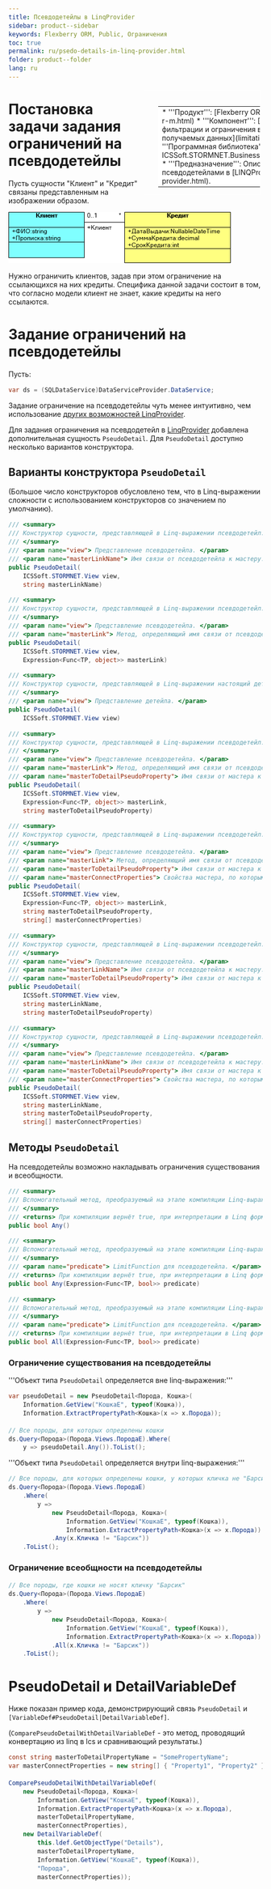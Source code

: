 ```yaml
---
title: Псевдодетейлы в LinqProvider
sidebar: product--sidebar
keywords: Flexberry ORM, Public, Ограничения
toc: true
permalink: ru/psedo-details-in-linq-provider.html
folder: product--folder
lang: ru
---
```


<div style="margin:5px; padding-left:28px; float:right; width:40%; outline:1px solid white;">
<br>
<table border="0" width="100%" bgcolor="#6495ED">
<tbody><tr><td bgcolor="#FFFFFF">
* '''Продукт''': [Flexberry ORM](flexberry-o-r-m.html)
* '''Компонент''': [Компоненты для фильтрации и ограничения выборки получаемых данных](limitation.html)
* '''Программная библиотека''': ICSSoft.STORMNET.Business.LINQProvider.dll.
* '''Предназначение''': Описание работы с псевдодетейлами в [LINQProvider](l-i-n-q-provider.html).
</td>
</tr></tbody></table></a>
</div>

# Постановка задачи задания ограничений на псевдодетейлы
Пусть сущности "Клиент" и "Кредит" связаны представленным на изображении образом.



![](/images/pages/img/page/LINQProvider/PseudoDetails.png)



Нужно ограничить клиентов, задав при этом ограничение на ссылающихся на них кредиты. Специфика данной задачи состоит в том, что согласно модели клиент не знает, какие кредиты на него ссылаются.

# Задание ограничений на псевдодетейлы
Пусть:
```cs
var ds = (SQLDataService)DataServiceProvider.DataService;
```
Задание ограничение на псевдодетейлы чуть менее интуитивно, чем использование [других возможностей LinqProvider](linq-provider-faetures.html).

Для задания ограничения на псевдодетейл в [LinqProvider](l-i-n-q-provider.html) добавлена дополнительная сущность `PseudoDetail`. Для `PseudoDetail` доступно несколько вариантов конструктора.

## Варианты конструктора `PseudoDetail`
(Большое число конструкторов обусловлено тем, что в Linq-выражении сложности с использованием конструкторов со значением по умолчанию).

```cs
/// <summary>
/// Конструктор сущности, представляющей в Linq-выражении псевдодетейл.
/// </summary>
/// <param name="view"> Представление псевдодетейла. </param>
/// <param name="masterLinkName"> Имя связи от псевдодетейла к мастеру. </param>
public PseudoDetail(
	ICSSoft.STORMNET.View view,
	string masterLinkName)
```

```cs
/// <summary>
/// Конструктор сущности, представляющей в Linq-выражении псевдодетейл.
/// </summary>
/// <param name="view"> Представление псевдодетейла. </param>
/// <param name="masterLink"> Метод, определяющий имя связи от псевдодетейла к мастеру (определение идёт через "Information.ExtractPropertyPath(masterLink)"). </param>
public PseudoDetail(
	ICSSoft.STORMNET.View view,
	Expression<Func<TP, object>> masterLink)
```

```cs
/// <summary>
/// Конструктор сущности, представляющей в Linq-выражении настоящий детейл (для псевдодетейлов данный метод будет некорректен).
/// </summary>
/// <param name="view"> Представление детейла. </param>
public PseudoDetail(
	ICSSoft.STORMNET.View view)
```

```cs
/// <summary>
/// Конструктор сущности, представляющей в Linq-выражении псевдодетейл.
/// </summary>
/// <param name="view"> Представление псевдодетейла. </param>
/// <param name="masterLink"> Метод, определяющий имя связи от псевдодетейла к мастеру (определение идёт через "Information.ExtractPropertyPath(masterLink)"). </param>
/// <param name="masterToDetailPseudoProperty"> Имя связи от мастера к псевдодетейлу (псевдосвойство). </param>
public PseudoDetail(
	ICSSoft.STORMNET.View view,
	Expression<Func<TP, object>> masterLink,
	string masterToDetailPseudoProperty)
```

```cs
/// <summary>
/// Конструктор сущности, представляющей в Linq-выражении псевдодетейл.
/// </summary>
/// <param name="view"> Представление псевдодетейла. </param>
/// <param name="masterLink"> Метод, определяющий имя связи от псевдодетейла к мастеру (определение идёт через "Information.ExtractPropertyPath(masterLink)"). </param>
/// <param name="masterToDetailPseudoProperty"> Имя связи от мастера к псевдодетейлу (псевдосвойство). </param>
/// <param name="masterConnectProperties"> Свойства мастера, по которым можно произвести соединение. Аналог OwnerConnectProp для <see cref="DetailVariableDef"/> в lcs. </param>
public PseudoDetail(
	ICSSoft.STORMNET.View view,
	Expression<Func<TP, object>> masterLink,
	string masterToDetailPseudoProperty,
	string[] masterConnectProperties)
```

```cs
/// <summary>
/// Конструктор сущности, представляющей в Linq-выражении псевдодетейл.
/// </summary>
/// <param name="view"> Представление псевдодетейла. </param>
/// <param name="masterLinkName"> Имя связи от псевдодетейла к мастеру. </param>
/// <param name="masterToDetailPseudoProperty"> Имя связи от мастера к псевдодетейлу (псевдосвойство). </param>
public PseudoDetail(
	ICSSoft.STORMNET.View view,
	string masterLinkName,
	string masterToDetailPseudoProperty)
```

```cs
/// <summary>
/// Конструктор сущности, представляющей в Linq-выражении псевдодетейл.
/// </summary>
/// <param name="view"> Представление псевдодетейла. </param>
/// <param name="masterLinkName"> Имя связи от псевдодетейла к мастеру. </param>
/// <param name="masterToDetailPseudoProperty"> Имя связи от мастера к псевдодетейлу (псевдосвойство). </param>
/// <param name="masterConnectProperties"> Свойства мастера, по которым можно произвести соединение. Аналог OwnerConnectProp для <see cref="DetailVariableDef"/> в lcs. </param>
public PseudoDetail(
	ICSSoft.STORMNET.View view,
	string masterLinkName,
	string masterToDetailPseudoProperty,
	string[] masterConnectProperties)
```


## Методы `PseudoDetail`
На псевдодетейлы возможно накладывать ограничения существования и всеобщности.

```cs
/// <summary>
/// Вспомогательный метод, преобразуемый на этапе компиляции Linq-выражения в funcExist.
/// </summary>
/// <returns> При компиляции вернёт true, при интерпретации в Linq формируется DetailVariableDef. </returns>
public bool Any()
```

```cs
/// <summary>
/// Вспомогательный метод, преобразуемый на этапе компиляции Linq-выражения в funcExist.
/// </summary>
/// <param name="predicate"> LimitFunction для псевдодетейла. </param>
/// <returns> При компиляции вернёт true, при интерпретации в Linq формируется DetailVariableDef. </returns>
public bool Any(Expression<Func<TP, bool>> predicate)
```

```cs
/// <summary>
/// Вспомогательный метод, преобразуемый на этапе компиляции Linq-выражения в funcExistExact.
/// </summary>
/// <param name="predicate"> LimitFunction для псевдодетейла. </param>
/// <returns> При компиляции вернёт true, при интерпретации в Linq формируется DetailVariableDef. </returns>
public bool All(Expression<Func<TP, bool>> predicate)
```

### Ограничение существования на псевдодетейлы
'''Объект типа `PseudoDetail` определяется вне linq-выражения:'''
```cs
var pseudoDetail = new PseudoDetail<Порода, Кошка>(
	Information.GetView("КошкаE", typeof(Кошка)),
	Information.ExtractPropertyPath<Кошка>(x => x.Порода));

// Все породы, для которых определены кошки
ds.Query<Порода>(Порода.Views.ПородаE).Where(
	y => pseudoDetail.Any()).ToList();
```

'''Объект типа `PseudoDetail` определяется внутри linq-выражения:'''
```cs
// Все породы, для которых определены кошки, у которых кличка не "Барсик"
ds.Query<Порода>(Порода.Views.ПородаE)
	.Where(
		y => 
			new PseudoDetail<Порода, Кошка>(
				Information.GetView("КошкаE", typeof(Кошка)),
				Information.ExtractPropertyPath<Кошка>(x => x.Порода))
			.Any(x.Кличка != "Барсик"))
	.ToList();
```

### Ограничение всеобщности на псевдодетейлы
```cs
// Все породы, где кошки не носят кличку "Барсик"
ds.Query<Порода>(Порода.Views.ПородаE)
	.Where(
		y => 
			new PseudoDetail<Порода, Кошка>(
				Information.GetView("КошкаE", typeof(Кошка)),
				Information.ExtractPropertyPath<Кошка>(x => x.Порода))
			.All(x.Кличка != "Барсик"))
	.ToList();
```

# PseudoDetail и DetailVariableDef
Ниже показан пример кода, демонстрирующий связь `PseudoDetail` и `[VariableDef#PseudoDetail|DetailVariableDef]`.

(`ComparePseudoDetailWithDetailVariableDef` - это метод, проводящий конвертацию из linq в lcs и сравнивающий результаты.)
```cs
const string masterToDetailPropertyName = "SomePropertyName";
var masterConnectProperties = new string[] { "Property1", "Property2" };

ComparePseudoDetailWithDetailVariableDef(
	new PseudoDetail<Порода, Кошка>(
		Information.GetView("КошкаE", typeof(Кошка)),
		Information.ExtractPropertyPath<Кошка>(x => x.Порода),
		masterToDetailPropertyName,
		masterConnectProperties),
	new DetailVariableDef(
		this.ldef.GetObjectType("Details"),
		masterToDetailPropertyName,
		Information.GetView("КошкаE", typeof(Кошка)),
		"Порода",
		masterConnectProperties));
```

